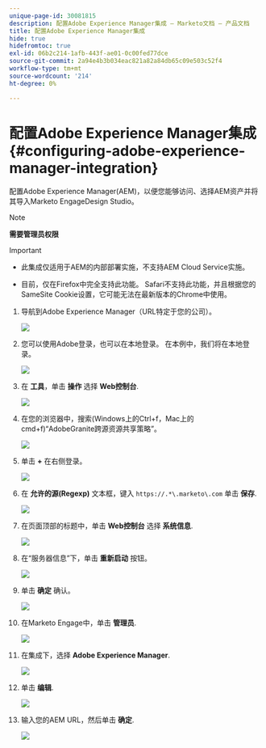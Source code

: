 ```yaml
---
unique-page-id: 30081815
description: 配置Adobe Experience Manager集成 — Marketo文档 — 产品文档
title: 配置Adobe Experience Manager集成
hide: true
hidefromtoc: true
exl-id: 06b2c214-1afb-443f-ae01-0c00fed77dce
source-git-commit: 2a94e4b3b034eac821a82a84db65c09e503c52f4
workflow-type: tm+mt
source-wordcount: '214'
ht-degree: 0%

---
```


# 配置Adobe Experience Manager集成 {#configuring-adobe-experience-manager-integration}

配置Adobe Experience Manager(AEM)，以便您能够访问、选择AEM资产并将其导入Marketo EngageDesign Studio。

>[!NOTE]
>
>**需要管理员权限**

>[!IMPORTANT]
>
>* 此集成仅适用于AEM的内部部署实施，不支持AEM Cloud Service实施。
>
>* 目前，仅在Firefox中完全支持此功能。 Safari不支持此功能，并且根据您的SameSite Cookie设置，它可能无法在最新版本的Chrome中使用。


1. 导航到Adobe Experience Manager（URL特定于您的公司）。

   ![](assets/one.png)

1. 您可以使用Adobe登录，也可以在本地登录。 在本例中，我们将在本地登录。

   ![](assets/two.png)

1. 在 **工具**，单击 **操作** 选择 **Web控制台**.

   ![](assets/2a.png)

1. 在您的浏览器中，搜索(Windows上的Ctrl+f，Mac上的cmd+f)“AdobeGranite跨源资源共享策略”。

   ![](assets/three.png)

1. 单击 **+** 在右侧登录。

   ![](assets/four.png)

1. 在 **允许的源(Regexp)** 文本框，键入 `https://.*\.marketo\.com` 单击 **保存**.

   ![](assets/five-psd.png)

1. 在页面顶部的标题中，单击 **Web控制台** 选择 **系统信息**.

   ![](assets/six.png)

1. 在“服务器信息”下，单击 **重新启动** 按钮。

   ![](assets/seven.png)

1. 单击 **确定** 确认。

   ![](assets/eight.png)

1. 在Marketo Engage中，单击 **管理员**.

   ![](assets/nine.png)

1. 在集成下，选择 **Adobe Experience Manager**.

   ![](assets/ten.png)

1. 单击 **编辑**.

   ![](assets/eleven.png)

1. 输入您的AEM URL，然后单击 **确定**.

   ![](assets/twelve.png)
